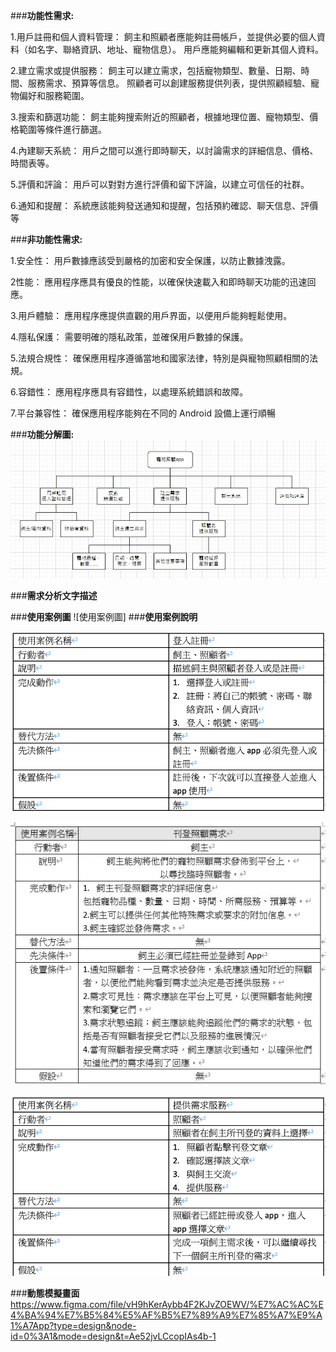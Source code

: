 ###**功能性需求:**

1.用戶註冊和個人資料管理：
飼主和照顧者應能夠註冊帳戶，並提供必要的個人資料（如名字、聯絡資訊、地址、寵物信息）。
用戶應能夠編輯和更新其個人資料。

2.建立需求或提供服務：
飼主可以建立需求，包括寵物類型、數量、日期、時間、服務需求、預算等信息。
照顧者可以創建服務提供列表，提供照顧經驗、寵物偏好和服務範圍。

3.搜索和篩選功能：
飼主能夠搜索附近的照顧者，根據地理位置、寵物類型、價格範圍等條件進行篩選。

4.內建聊天系統：
用戶之間可以進行即時聊天，以討論需求的詳細信息、價格、時間表等。

5.評價和評論：
用戶可以對對方進行評價和留下評論，以建立可信任的社群。

6.通知和提醒：
系統應該能夠發送通知和提醒，包括預約確認、聊天信息、評價等

###**非功能性需求:**

1.安全性：
用戶數據應該受到嚴格的加密和安全保護，以防止數據洩露。

2性能：
應用程序應具有優良的性能，以確保快速載入和即時聊天功能的迅速回應。

3.用戶體驗：
應用程序應提供直觀的用戶界面，以便用戶能夠輕鬆使用。

4.隱私保護：
需要明確的隱私政策，並確保用戶數據的保護。

5.法規合規性：
確保應用程序遵循當地和國家法律，特別是與寵物照顧相關的法規。

6.容錯性：
應用程序應具有容錯性，以處理系統錯誤和故障。

7.平台兼容性：
確保應用程序能夠在不同的 Android 設備上運行順暢


###**功能分解圖:**
![功能分解圖](功能分解圖.jpg)

###**需求分析文字描述**

###**使用案例圖**
![使用案例圖]
###**使用案例說明**

![登入註冊](登入註冊.png)

![刊登需求](刊登需求.jpg)

![需求服務](需求服務.png)

###**動態模擬畫面**
<https://www.figma.com/file/vH9hKerAybb4F2KJvZOEWV/%E7%AC%AC%E4%BA%94%E7%B5%84%E5%AF%B5%E7%89%A9%E7%85%A7%E9%A1%A7App?type=design&node-id=0%3A1&mode=design&t=Ae52jvLCcopIAs4b-1>
